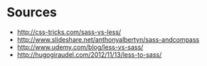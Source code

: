 
# Sources

* http://css-tricks.com/sass-vs-less/
* http://www.slideshare.net/anthonyalbertyn/sass-andcompass
* http://www.udemy.com/blog/less-vs-sass/
* http://hugogiraudel.com/2012/11/13/less-to-sass/
